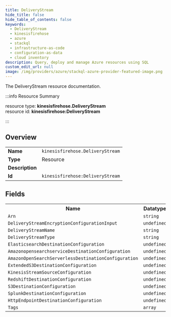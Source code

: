```yaml
---
title: DeliveryStream
hide_title: false
hide_table_of_contents: false
keywords:
  - DeliveryStream
  - kinesisfirehose
  - azure
  - stackql
  - infrastructure-as-code
  - configuration-as-data
  - cloud inventory
description: Query, deploy and manage Azure resources using SQL
custom_edit_url: null
image: /img/providers/azure/stackql-azure-provider-featured-image.png
---
```

The DeliveryStream resource documentation.

:::info Resource Summary

<div class="row">
<div class="providerDocColumn">
<span>resource type:&nbsp;<b>kinesisfirehose.DeliveryStream</b></span><br />
<span>resource id:&nbsp;<b>kinesisfirehose:DeliveryStream</b></span><br />
</div>
</div>

:::

## Overview
<table><tbody>
<tr><td><b>Name</b></td><td><code>kinesisfirehose.DeliveryStream</code></td></tr>
<tr><td><b>Type</b></td><td>Resource</td></tr>
<tr><td><b>Description</b></td><td></td></tr>
<tr><td><b>Id</b></td><td><code>kinesisfirehose:DeliveryStream</code></td></tr>
</tbody></table>

## Fields
<table><tbody>
<tr><th>Name</th><th>Datatype</th><th>Description</th></tr>
<tr><td><code>Arn</code></td><td><code>string</code></td><td></td></tr><tr><td><code>DeliveryStreamEncryptionConfigurationInput</code></td><td><code>undefined</code></td><td></td></tr><tr><td><code>DeliveryStreamName</code></td><td><code>string</code></td><td></td></tr><tr><td><code>DeliveryStreamType</code></td><td><code>string</code></td><td></td></tr><tr><td><code>ElasticsearchDestinationConfiguration</code></td><td><code>undefined</code></td><td></td></tr><tr><td><code>AmazonopensearchserviceDestinationConfiguration</code></td><td><code>undefined</code></td><td></td></tr><tr><td><code>AmazonOpenSearchServerlessDestinationConfiguration</code></td><td><code>undefined</code></td><td></td></tr><tr><td><code>ExtendedS3DestinationConfiguration</code></td><td><code>undefined</code></td><td></td></tr><tr><td><code>KinesisStreamSourceConfiguration</code></td><td><code>undefined</code></td><td></td></tr><tr><td><code>RedshiftDestinationConfiguration</code></td><td><code>undefined</code></td><td></td></tr><tr><td><code>S3DestinationConfiguration</code></td><td><code>undefined</code></td><td></td></tr><tr><td><code>SplunkDestinationConfiguration</code></td><td><code>undefined</code></td><td></td></tr><tr><td><code>HttpEndpointDestinationConfiguration</code></td><td><code>undefined</code></td><td></td></tr><tr><td><code>Tags</code></td><td><code>array</code></td><td></td></tr>
</tbody></table>